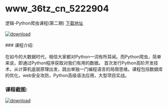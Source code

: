 # www_36tz_cn_5222904
逻辑-Python爬虫课程(第二期)
[下载地址](http://www.36tz.cn/article/5222904 "下载地址")
<br/></br>[![download](http://36tz.cn/muke_img/2020_12_1-122.png "下载地址")](http://www.36tz.cn/article/5222904 "下载地址")
<br/></br>### 课程介绍:<br/></br>在如今的大数据时代，相信大家都对Python一词有所耳闻。而Python爬虫，简单来说，即通过Python程序获取对我们有用的数据。
首次发行Python高阶开发技术，从计算机底层原理出发，跳出单独一门编程语言的局限思维。课程包括数据库的优化，web安全攻防，Python高级语法应用，大型项目实战。

### 课程截图:
[![download](http://36tz.cn/muke_img/2022_02_2-65.png "下载地址")](http://www.36tz.cn/article/5222904 "下载地址")
